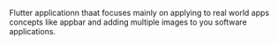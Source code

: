 Flutter applicationn thaat focuses mainly on applying to real world apps concepts like appbar and adding multiple images to you software applications.

